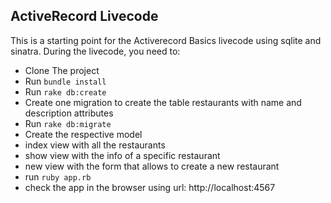 ## ActiveRecord Livecode

This is a starting point for the Activerecord Basics livecode using sqlite and sinatra. During the livecode, you need to:

- Clone The project
- Run `bundle install`
- Run `rake db:create`
- Create one migration to create the table restaurants with name and description attributes
- Run `rake db:migrate`
- Create the respective model
- index view with all the restaurants
- show view with the info of a specific restaurant
- new view with the form that allows to create a new restaurant
- run `ruby app.rb`
- check the app in the browser using url: http://localhost:4567
